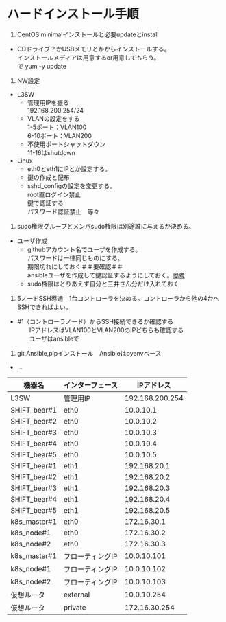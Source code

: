 # ハードインストール手順
1. CentOS minimalインストールと必要updateとinstall
  - CDドライブ？かUSBメモリとかからインストールする。  
  インストールメディアは用意するor用意してもらう。  
  で yum -y update  

1. NW設定
  - L3SW
    - 管理用IPを振る  
    192.168.200.254/24
    - VLANの設定をする  
    1-5ポート：VLAN100  
    6-10ポート：VLAN200  
    - 不使用ポートシャットダウン  
    11-16はshutdown
- Linux
    - eth0とeth1にIPとか設定する。
    - 鍵の作成と配布
    - sshd_configの設定を変更する。  
    root直ログイン禁止  
    鍵で認証する  
    パスワード認証禁止　等々  

1. sudo権限グループとメンバsudo権限は別途誰に与えるか決める。
  - ユーザ作成
    - githubアカウント名でユーザを作成する。  
      パスワードは一律同じものにする。  
      期限切れにしておく＃＃要確認＃＃  
      ansibleユーザを作成して鍵認証するようにしておく。[参考](https://qiita.com/komitomo/items/e78855fa1ccee1737ac7)
    - sudo権限はとりあえず自分と三井さん分だけ入れておく

1. 5ノードSSH導通　1台コントローラを決める。コントローラから他の4台へSSHできればよい。
  - #1（コントローラノード）からSSH接続できるか確認する  
　　IPアドレスはVLAN100とVLAN200のIPどちらも確認する  
　　ユーザはansibleで  

1. git,Ansible,pipインストール　Ansibleはpyenvベース
  - ...



| 機器名       | インターフェース | IPアドレス      |
|--------------|------------------|-----------------|
| L3SW         | 管理用IP         | 192.168.200.254 |
| SHIFT_bear#1 | eth0             | 10.0.10.1       |
| SHIFT_bear#2 | eth0             | 10.0.10.2       |
| SHIFT_bear#3 | eth0             | 10.0.10.3       |
| SHIFT_bear#4 | eth0             | 10.0.10.4       |
| SHIFT_bear#5 | eth0             | 10.0.10.5       |
| SHIFT_bear#1 | eth1             | 192.168.20.1    |
| SHIFT_bear#2 | eth1             | 192.168.20.2    |
| SHIFT_bear#3 | eth1             | 192.168.20.3    |
| SHIFT_bear#4 | eth1             | 192.168.20.4    |
| SHIFT_bear#5 | eth1             | 192.168.20.5    |
| k8s_master#1 | eth0             | 172.16.30.1     |
| k8s_node#1   | eth0             | 172.16.30.2     |
| k8s_node#2   | eth0             | 172.16.30.3     |
| k8s_master#1 | フローティングIP | 10.0.10.101     |
| k8s_node#1   | フローティングIP | 10.0.10.102     |
| k8s_node#2   | フローティングIP | 10.0.10.103     |
| 仮想ルータ   | external         | 10.0.10.254     |
| 仮想ルータ   | private          | 172.16.30.254   |
